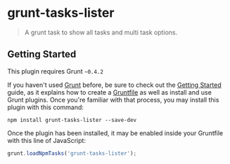 # grunt-tasks-lister

> A grunt task to show all tasks and multi task options.

## Getting Started
This plugin requires Grunt `~0.4.2`

If you haven't used [Grunt](http://gruntjs.com/) before, be sure to check out the [Getting Started](http://gruntjs.com/getting-started) guide, as it explains how to create a [Gruntfile](http://gruntjs.com/sample-gruntfile) as well as install and use Grunt plugins. Once you're familiar with that process, you may install this plugin with this command:

```shell
npm install grunt-tasks-lister --save-dev
```

Once the plugin has been installed, it may be enabled inside your Gruntfile with this line of JavaScript:

```js
grunt.loadNpmTasks('grunt-tasks-lister');
```
